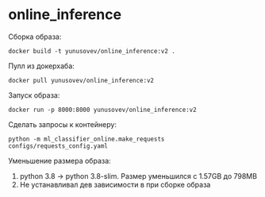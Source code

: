 # **online_inference**

Сборка образа:
~~~
docker build -t yunusovev/online_inference:v2 .
~~~

Пулл из докерхаба:
~~~
docker pull yunusovev/online_inference:v2
~~~
Запуск образа:
~~~
docker run -p 8000:8000 yunusovev/online_inference:v2
~~~

Сделать запросы к контейнеру:
~~~
python -m ml_classifier_online.make_requests configs/requests_config.yaml
~~~

Уменьшение размера образа:
1) python 3.8 -> python 3.8-slim. Размер уменьшился с 1.57GB до 798MB
2) Не устанавливал дев зависимости в при сборке образа